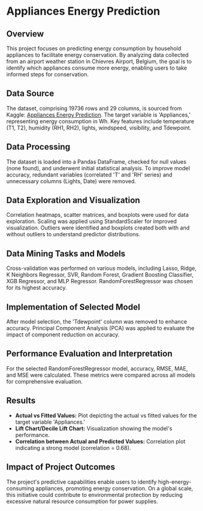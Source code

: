 # Appliances Energy Prediction

## Overview

This project focuses on predicting energy consumption by household appliances to facilitate energy conservation. By analyzing data collected from an airport weather station in Chievres Airport, Belgium, the goal is to identify which appliances consume more energy, enabling users to take informed steps for conservation.

## Data Source

The dataset, comprising 19736 rows and 29 columns, is sourced from Kaggle: [Appliances Energy Prediction](https://www.kaggle.com/loveall/appliances-energy-prediction). The target variable is 'Appliances,' representing energy consumption in Wh. Key features include temperature (T1, T2), humidity (RH1, RH2), lights, windspeed, visibility, and Tdewpoint.

## Data Processing

The dataset is loaded into a Pandas DataFrame, checked for null values (none found), and underwent initial statistical analysis. To improve model accuracy, redundant variables (correlated 'T' and 'RH' series) and unnecessary columns (Lights, Date) were removed.

## Data Exploration and Visualization

Correlation heatmaps, scatter matrices, and boxplots were used for data exploration. Scaling was applied using StandardScaler for improved visualization. Outliers were identified and boxplots created both with and without outliers to understand predictor distributions.

## Data Mining Tasks and Models

Cross-validation was performed on various models, including Lasso, Ridge, K Neighbors Regressor, SVR, Random Forest, Gradient Boosting Classifier, XGB Regressor, and MLP Regressor. RandomForestRegressor was chosen for its highest accuracy.

## Implementation of Selected Model

After model selection, the 'Tdewpoint' column was removed to enhance accuracy. Principal Component Analysis (PCA) was applied to evaluate the impact of component reduction on accuracy.

## Performance Evaluation and Interpretation

For the selected RandomForestRegressor model, accuracy, RMSE, MAE, and MSE were calculated. These metrics were compared across all models for comprehensive evaluation.

## Results

- **Actual vs Fitted Values:** Plot depicting the actual vs fitted values for the target variable 'Appliances.'
- **Lift Chart/Decile Lift Chart:** Visualization showing the model's performance.
- **Correlation between Actual and Predicted Values:** Correlation plot indicating a strong model (correlation = 0.68).

## Impact of Project Outcomes

The project's predictive capabilities enable users to identify high-energy-consuming appliances, promoting energy conservation. On a global scale, this initiative could contribute to environmental protection by reducing excessive natural resource consumption for power supplies.
